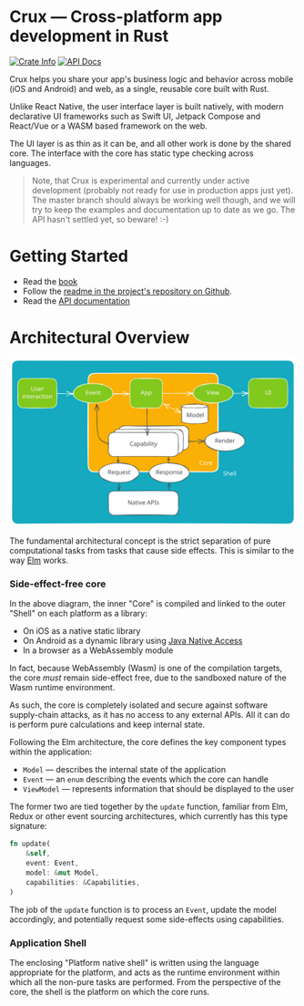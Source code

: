 # Crux — Cross-platform app development in Rust

<p>
  <a href="https://crates.io/crates/crux_core"><img alt="Crate Info" src="https://img.shields.io/crates/v/crux_core.svg"/></a>
  <a href="https://docs.rs/crux_core/"><img alt="API Docs" src="https://img.shields.io/badge/docs.rs-crux_core-green"/></a>
</p>

Crux helps you share your app's business logic and behavior across mobile (iOS and Android) and web, as a single, reusable core built with Rust.

Unlike React Native, the user interface layer is built natively, with modern declarative UI frameworks such as Swift UI, Jetpack Compose and React/Vue or a WASM based framework on the web.

The UI layer is as thin as it can be, and all other work is done by the shared core. The interface with the core has static type checking across languages.

> Note, that Crux is experimental and currently under active development (probably not ready for use in production apps just yet). The master branch should always be working well though, and we will try to keep the examples and documentation up to date as we go. The API hasn't settled yet, so beware! :-)

# Getting Started

- Read the [book](https://redbadger.github.io/crux)
- Follow the [readme in the project's repository on Github](https://github.com/redbadger/crux).
- Read the [API documentation](https://docs.rs/crux_core/latest/crux_core/)

# Architectural Overview

![Logical architecture](./architecture.svg)

The fundamental architectural concept is the strict separation of pure computational tasks from tasks that cause side effects.
This is similar to the way [Elm](https://guide.elm-lang.org/architecture/) works.

### Side-effect-free core

In the above diagram, the inner "Core" is compiled and linked to the outer "Shell" on each platform as a library:

- On iOS as a native static library
- On Android as a dynamic library using [Java Native Access](https://github.com/java-native-access/jna)
- In a browser as a WebAssembly module

In fact, because WebAssembly (Wasm) is one of the compilation targets, the core _must_ remain side-effect free, due to the sandboxed nature of the Wasm runtime environment.

As such, the core is completely isolated and secure against software supply-chain attacks, as it has
no access to any external APIs.
All it can do is perform pure calculations and keep internal state.

Following the Elm architecture, the core defines the key component types within the application:

- `Model` — describes the internal state of the application
- `Event` — an `enum` describing the events which the core can handle
- `ViewModel` — represents information that should be displayed to the user

The former two are tied together by the `update` function, familiar from Elm, Redux or other event sourcing architectures, which currently has this type signature:

```rust
fn update(
    &self,
    event: Event,
    model: &mut Model,
    capabilities: &Capabilities,
)
```

The job of the `update` function is to process an `Event`, update the model accordingly, and potentially request some side-effects using capabilities.

### Application Shell

The enclosing "Platform native shell" is written using the language appropriate for the platform, and acts as the runtime environment within which all the non-pure tasks are performed.
From the perspective of the core, the shell is the platform on which the core runs.
